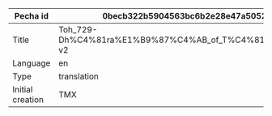 |Pecha id | 0becb322b5904563bc6b2e28e47a5052
| --- | --- 
|Title | Toh_729-Dh%C4%81ra%E1%B9%87%C4%AB_of_T%C4%81r%C4%81-v2 
|Language | en
|Type | translation
|Initial creation | TMX